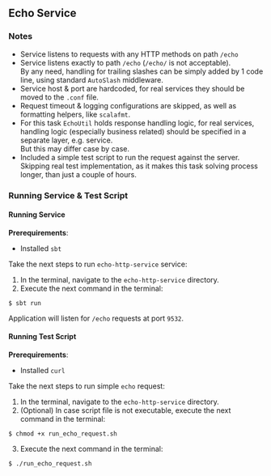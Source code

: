 ## Echo Service

### Notes

* Service listens to requests with any HTTP methods on path `/echo`
* Service listens exactly to path `/echo` (`/echo/` is not acceptable).  
  By any need, handling for trailing slashes can be simply added by 1 code line, using standard `AutoSlash` middleware.
* Service host & port are hardcoded, for real services they should be moved to the `.conf` file.
* Request timeout & logging configurations are skipped, as well as formatting helpers, like `scalafmt`.
* For this task `EchoUtil` holds response handling logic, for real services, handling logic (especially business related)
  should be specified in a separate layer, e.g. service.  
  But this may differ case by case.
* Included a simple test script to run the request against the server.  
  Skipping real test implementation, as it makes this task solving process longer, than just a couple of hours.

### Running Service & Test Script

#### Running Service

**Prerequirements**:
* Installed `sbt`

Take the next steps to run `echo-http-service` service:
1) In the terminal, navigate to the `echo-http-service` directory.
2) Execute the next command in the terminal:
```shell
$ sbt run
```

Application will listen for `/echo` requests at port `9532`.

#### Running Test Script

**Prerequirements**:
* Installed `curl`

Take the next steps to run simple `echo` request:
1) In the terminal, navigate to the `echo-http-service` directory.
2) (Optional) In case script file is not executable, execute the next command in the terminal:
```shell
$ chmod +x run_echo_request.sh
```
3) Execute the next command in the terminal:
```shell
$ ./run_echo_request.sh
```
